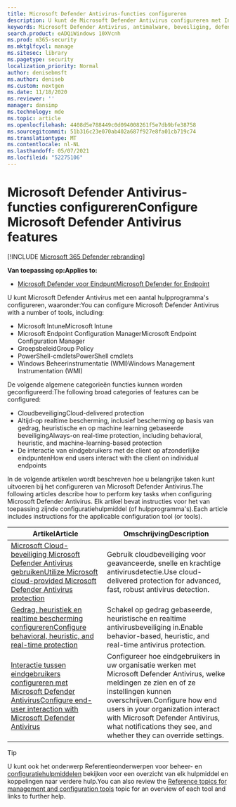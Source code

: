 ```yaml
---
title: Microsoft Defender Antivirus-functies configureren
description: U kunt de Microsoft Defender Antivirus configureren met Intune, Microsoft Endpoint Configuration Manager, Groepsbeleid en PowerShell.
keywords: Microsoft Defender Antivirus, antimalware, beveiliging, defender, configureren, configuratie, Config Manager, Microsoft Endpoint Configuration Manager, SCCM, Intune, MDM, mobile device management, GP, group policy, PowerShell
search.product: eADQiWindows 10XVcnh
ms.prod: m365-security
ms.mktglfcycl: manage
ms.sitesec: library
ms.pagetype: security
localization_priority: Normal
author: denisebmsft
ms.author: deniseb
ms.custom: nextgen
ms.date: 11/18/2020
ms.reviewer: ''
manager: dansimp
ms.technology: mde
ms.topic: article
ms.openlocfilehash: 4408d5e788449c0d094008261f5e7db9bfe38758
ms.sourcegitcommit: 51b316c23e070ab402a687f927e8fa01cb719c74
ms.translationtype: MT
ms.contentlocale: nl-NL
ms.lasthandoff: 05/07/2021
ms.locfileid: "52275106"
---
```

# <a name="configure-microsoft-defender-antivirus-features"></a><span data-ttu-id="2de73-104">Microsoft Defender Antivirus-functies configureren</span><span class="sxs-lookup"><span data-stu-id="2de73-104">Configure Microsoft Defender Antivirus features</span></span>

[!INCLUDE [Microsoft 365 Defender rebranding](../../includes/microsoft-defender.md)]


<span data-ttu-id="2de73-105">**Van toepassing op:**</span><span class="sxs-lookup"><span data-stu-id="2de73-105">**Applies to:**</span></span>

- [<span data-ttu-id="2de73-106">Microsoft Defender voor Eindpunt</span><span class="sxs-lookup"><span data-stu-id="2de73-106">Microsoft Defender for Endpoint</span></span>](/microsoft-365/security/defender-endpoint/)

<span data-ttu-id="2de73-107">U kunt Microsoft Defender Antivirus met een aantal hulpprogramma's configureren, waaronder:</span><span class="sxs-lookup"><span data-stu-id="2de73-107">You can configure Microsoft Defender Antivirus with a number of tools, including:</span></span>

- <span data-ttu-id="2de73-108">Microsoft Intune</span><span class="sxs-lookup"><span data-stu-id="2de73-108">Microsoft Intune</span></span>
- <span data-ttu-id="2de73-109">Microsoft Endpoint Configuration Manager</span><span class="sxs-lookup"><span data-stu-id="2de73-109">Microsoft Endpoint Configuration Manager</span></span>
- <span data-ttu-id="2de73-110">Groepsbeleid</span><span class="sxs-lookup"><span data-stu-id="2de73-110">Group Policy</span></span>
- <span data-ttu-id="2de73-111">PowerShell-cmdlets</span><span class="sxs-lookup"><span data-stu-id="2de73-111">PowerShell cmdlets</span></span>
- <span data-ttu-id="2de73-112">Windows Beheerinstrumentatie (WMI)</span><span class="sxs-lookup"><span data-stu-id="2de73-112">Windows Management Instrumentation (WMI)</span></span>

<span data-ttu-id="2de73-113">De volgende algemene categorieën functies kunnen worden geconfigureerd:</span><span class="sxs-lookup"><span data-stu-id="2de73-113">The following broad categories of features can be configured:</span></span>

- <span data-ttu-id="2de73-114">Cloudbeveiliging</span><span class="sxs-lookup"><span data-stu-id="2de73-114">Cloud-delivered protection</span></span>
- <span data-ttu-id="2de73-115">Altijd-op realtime bescherming, inclusief bescherming op basis van gedrag, heuristische en op machine learning gebaseerde beveiliging</span><span class="sxs-lookup"><span data-stu-id="2de73-115">Always-on real-time protection, including behavioral, heuristic, and machine-learning-based protection</span></span>
- <span data-ttu-id="2de73-116">De interactie van eindgebruikers met de client op afzonderlijke eindpunten</span><span class="sxs-lookup"><span data-stu-id="2de73-116">How end users interact with the client on individual endpoints</span></span>

<span data-ttu-id="2de73-117">In de volgende artikelen wordt beschreven hoe u belangrijke taken kunt uitvoeren bij het configureren van Microsoft Defender Antivirus.</span><span class="sxs-lookup"><span data-stu-id="2de73-117">The following articles describe how to perform key tasks when configuring Microsoft Defender Antivirus.</span></span> <span data-ttu-id="2de73-118">Elk artikel bevat instructies voor het van toepassing zijnde configuratiehulpmiddel (of hulpprogramma's).</span><span class="sxs-lookup"><span data-stu-id="2de73-118">Each article includes instructions for the applicable configuration tool (or tools).</span></span>

|<span data-ttu-id="2de73-119">Artikel</span><span class="sxs-lookup"><span data-stu-id="2de73-119">Article</span></span>  |<span data-ttu-id="2de73-120">Omschrijving</span><span class="sxs-lookup"><span data-stu-id="2de73-120">Description</span></span>  |
|---------|---------|
|[<span data-ttu-id="2de73-121">Microsoft Cloud-beveiliging Microsoft Defender Antivirus gebruiken</span><span class="sxs-lookup"><span data-stu-id="2de73-121">Utilize Microsoft cloud-provided Microsoft Defender Antivirus protection</span></span>](cloud-protection-microsoft-defender-antivirus.md)     | <span data-ttu-id="2de73-122">Gebruik cloudbeveiliging voor geavanceerde, snelle en krachtige antivirusdetectie.</span><span class="sxs-lookup"><span data-stu-id="2de73-122">Use cloud-delivered protection for advanced, fast, robust antivirus detection.</span></span>        |
|[<span data-ttu-id="2de73-123">Gedrag, heuristiek en realtime bescherming configureren</span><span class="sxs-lookup"><span data-stu-id="2de73-123">Configure behavioral, heuristic, and real-time protection</span></span>](configure-protection-features-microsoft-defender-antivirus.md)     |<span data-ttu-id="2de73-124">Schakel op gedrag gebaseerde, heuristische en realtime antivirusbeveiliging in.</span><span class="sxs-lookup"><span data-stu-id="2de73-124">Enable behavior-based, heuristic, and real-time antivirus protection.</span></span>         |
|[<span data-ttu-id="2de73-125">Interactie tussen eindgebruikers configureren met Microsoft Defender Antivirus</span><span class="sxs-lookup"><span data-stu-id="2de73-125">Configure end-user interaction with Microsoft Defender Antivirus</span></span>](configure-end-user-interaction-microsoft-defender-antivirus.md) | <span data-ttu-id="2de73-126">Configureer hoe eindgebruikers in uw organisatie werken met Microsoft Defender Antivirus, welke meldingen ze zien en of ze instellingen kunnen overschrijven.</span><span class="sxs-lookup"><span data-stu-id="2de73-126">Configure how end users in your organization interact with Microsoft Defender Antivirus, what notifications they see, and whether they can override settings.</span></span> |

> [!TIP]
> <span data-ttu-id="2de73-127">U kunt ook het onderwerp Referentieonderwerpen voor beheer- en [configuratiehulpmiddelen](configuration-management-reference-microsoft-defender-antivirus.md) bekijken voor een overzicht van elk hulpmiddel en koppelingen naar verdere hulp.</span><span class="sxs-lookup"><span data-stu-id="2de73-127">You can also review the [Reference topics for management and configuration tools](configuration-management-reference-microsoft-defender-antivirus.md) topic for an overview of each tool and links to further help.</span></span>